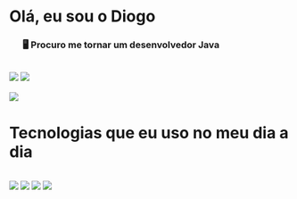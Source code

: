 <h1>Olá, eu sou o Diogo</h1>
<ul>
    <h3>🖥️ Procuro me tornar um desenvolvedor Java</h3>
</ul>
<br>
<div>
<a href="https://www.linkedin.com/in/diogo-marcondes/" target="_blank"><img src="https://img.shields.io/badge/-LinkedIn-%230077B5?style=for-the-badge&logo=linkedin&logoColor=white" target="_blank"></a>
<a href = "mailto:diogo.marcondes2004@gmail.com"><img src="https://img.shields.io/badge/-Gmail-%23333?style=for-the-badge&logo=gmail&logoColor=white" target="_blank"></a>   
</div>   
<br>    
<picture>
  <source
    srcset="https://github-readme-stats.vercel.app/api?username=diogomc&show_icons=true&theme=dracula"
    media="(prefers-color-scheme: dark)"
  />
  <source
    srcset="https://github-readme-stats.vercel.app/api?username=diogomc&show_icons=true"
    media="(prefers-color-scheme: light), (prefers-color-scheme: no-preference)"
  />
  <img src="https://github-readme-stats.vercel.app/api?username=diogomc&show_icons=true" />
</picture>
<h1>Tecnologias que eu uso no meu dia a dia</h1>
    <br>
<div style="display: inline-block"<br>
<img aign="center" src="https://img.shields.io/badge/Java-ED8B00?style=for-the-badge&logo=java&logoColor=white"/>
<img aign="center" src="https://img.shields.io/badge/JavaScript-F7DF1E?style=for-the-badge&logo=javascript&logoColor=black"/>
<img aign="center" src="https://img.shields.io/badge/CSS3-1572B6?style=for-the-badge&logo=css3&logoColor=white"/>
<img aign="center" src="https://img.shields.io/badge/HTML5-E34F26?style=for-the-badge&logo=html5&logoColor=white" />
</div>
